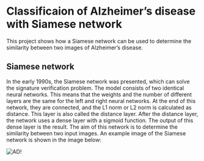 
# Classificaion of Alzheimer’s disease with Siamese network

This project shows how a Siamese network can be used to determine the similarity between two images of Alzheimer’s disease. 

## Siamese network
In the early 1990s, the Siamese network was presented, which can solve the signature verification problem. The model consists of two identical neural networks. This means that the weights and the number of different layers are the same for the left and right neural networks. At the end of this network, they are connected, and the L1 norm or L2 norm is calculated as distance. This layer is also called the distance layer. After the distance layer, the network uses a dense layer with a sigmoid function. The output of this dense layer is the result. The aim of this network is to determine the similarity between two input images.
An example image of the Siamese network is shown in the image below:

![AD!](\Images\AD.jpeg)
